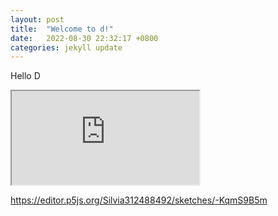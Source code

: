 ```yaml
---
layout: post
title:  "Welcome to d!"
date:   2022-08-30 22:32:17 +0800
categories: jekyll update
---
```

Hello D

<iframe src="https://editor.p5js.org/Silvia312488492/full/-KqmS9B5m"></iframe>

https://editor.p5js.org/Silvia312488492/sketches/-KqmS9B5m

[jekyll-docs]: https://jekyllrb.com/docs/home
[jekyll-gh]:   https://github.com/jekyll/jekyll
[jekyll-talk]: https://talk.jekyllrb.com/
